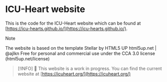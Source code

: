 # ICU-Heart website

This is the code for the ICU-Heart website which can be found at [https://icu-hearts.github.io/](https://icu-hearts.github.io/).

>[!NOTE]
> The website is based on the template
> Stellar by HTML5 UP
> html5up.net | @ajlkn
> Free for personal and commercial use under the CCA 3.0 license (html5up.net/license)

>[!INFO]
> 🚧 This website is a work in progress. You can find the current website at [https://icuheart.org/](https://icuheart.org/)